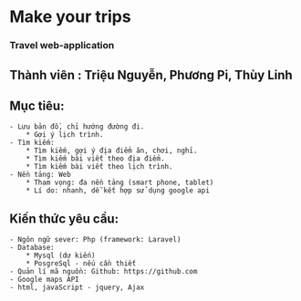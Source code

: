 # Make your trips
### Travel web-application
## Thành viên : **Triệu Nguyễn, Phương Pi, Thùy Linh**
## Mục tiêu:
	- Lưu bản đồ, chỉ hướng đường đi.
		* Gợi ý lịch trình.
	- Tìm kiếm:
		* Tìm kiếm, gợi ý địa điểm ăn, chơi, nghỉ.
		* Tìm kiếm bài viết theo địa điểm.
		* Tìm kiếm bài viết theo lịch trình.
	- Nền tảng: Web
		* Tham vọng: đa nền tảng (smart phone, tablet)
		* Lí do: nhanh, dễ kết hợp sử dụng google api
## Kiến thức yêu cầu:
	- Ngôn ngữ sever: Php (framework: Laravel)
	- Database:
		* Mysql (dự kiến)
		* PosgreSql - nếu cần thiết
	- Quản lí mã nguồn: Github: https://github.com
	- Google maps API
	- html, javaScript - jquery, Ajax